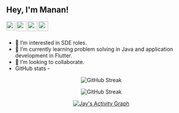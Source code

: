 <img src="https://github.com/TheDudeThatCode/TheDudeThatCode/blob/master/Assets/Hi.gif" width="0px">

## Hey, I'm **Manan**! 

<a href="https://www.linkedin.com/in/manan-mehta-b39a581ba/">
  <img align="left" width="24px" src="https://cdn-icons-png.flaticon.com/512/174/174857.png"  />
</a>
<a href="https://twitter.com/Manan28Mehta">
  <img align="left" width="26px" src="https://logodownload.org/wp-content/uploads/2014/09/twitter-logo-6.png" />
</a>
<a href="mailto:mananmehta@outlook.com">
  <img align="left" width="26px" src="https://cdn-icons-png.flaticon.com/512/281/281769.png" />
</a>
<a href="https://mananmehta.hashnode.dev/">
  <img align="left" width="26px" src="https://cdn.hashnode.com/res/hashnode/image/upload/v1611902473383/CDyAuTy75.png?auto=compress" />
</a>

</br>
</br>

- 👀 I’m interested in SDE roles.
- 🌱 I’m currently learning problem solving in Java and application development in Flutter.
- 💞️ I’m looking to collaborate. 
- GitHub stats -

<p align="center">
  <img src="https://github-readme-streak-stats.herokuapp.com/?user=mananmehta3&theme=dark&fire=87ceeb&ring=87ceeb&currStreakLabel=87ceeb" alt="GitHub Streak" />
</p>

<p align="center">
  <img src="https://github-readme-stats.vercel.app/api?username=mananmehta3&hide=issues&theme=algolia" alt="GitHub Streak" />
</p>

<p align="center">
  <a href="https://github.com/mananmehta3"><img alt="Jay's Activity Graph" src="https://activity-graph.herokuapp.com/graph?username=mananmehta3&theme=react-dark&color=fff&bg_color=050f2c" /></a>
</p>
